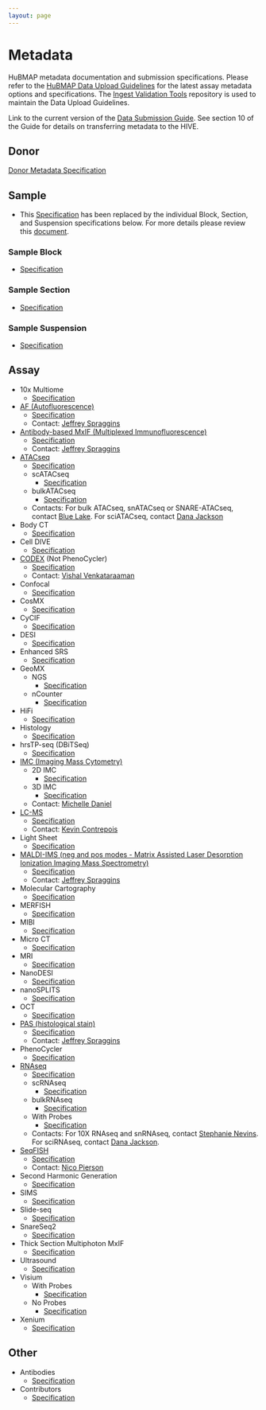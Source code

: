 ```yaml
---
layout: page
---
```

# Metadata

HuBMAP metadata documentation and submission specifications.
Please refer to the [HuBMAP Data Upload Guidelines](https://hubmapconsortium.github.io/ingest-validation-tools/) for the latest assay metadata options and specifications.
The [Ingest Validation Tools](https://github.com/hubmapconsortium/ingest-validation-tools/tree/main) repository is used to maintain the Data Upload Guidelines.

Link to the current version of the [Data Submission Guide](https://software.docs.hubmapconsortium.org/data-submission/).
See section 10 of the Guide for details on transferring metadata to the HIVE.

## Donor
[Donor Metadata Specification](/donor)

## Sample
- This [Specification](https://hubmapconsortium.github.io/ingest-validation-tools/sample/) has been replaced by the individual Block, Section, and Suspension specifications below. For more details please review this [document](https://docs.google.com/document/d/1KEo-34Rjf6gS3ZM3DEenIejtb35txPLsbpdjBmbKauo/).
### Sample Block
- [Specification](https://hubmapconsortium.github.io/ingest-validation-tools/sample-block/current/)
### Sample Section
- [Specification](https://hubmapconsortium.github.io/ingest-validation-tools/sample-section/current/)
### Sample Suspension
- [Specification](https://hubmapconsortium.github.io/ingest-validation-tools/sample-suspension/current/)

## Assay

- 10x Multiome
  - [Specification](https://hubmapconsortium.github.io/ingest-validation-tools/10x-multiome/current/)
- [AF (Autofluorescence)](/assays/af)
  - [Specification](https://hubmapconsortium.github.io/ingest-validation-tools/af/current/)
  - Contact: [Jeffrey Spraggins](mailto:jeff.spraggins@vanderbilt.edu)
- [Antibody-based MxIF (Multiplexed Immunofluorescence)](/assays/mxif)
  - [Specification](https://hubmapconsortium.github.io/ingest-validation-tools/mxif)
  - Contact: [Jeffrey Spraggins](mailto:jeff.spraggins@vanderbilt.edu)
- [ATACseq](/assays/atacseq)
  - [Specification](https://hubmapconsortium.github.io/ingest-validation-tools/atacseq/current/)
  - scATACseq
    - [Specification](https://hubmapconsortium.github.io/ingest-validation-tools/atacseq/current/)
  - bulkATACseq
    - [Specification](https://hubmapconsortium.github.io/ingest-validation-tools/atacseq/current/)
  - Contacts: For bulk ATACseq, snATACseq or SNARE-ATACseq, contact [Blue Lake](mailto:b1lake@eng.ucsd.edu).
      For sciATACseq, contact [Dana Jackson](mailto:danaj77@uw.edu)
- Body CT
  - [Specification](https://hubmapconsortium.github.io/ingest-validation-tools/bodyct/current/)
- Cell DIVE
  - [Specification](https://hubmapconsortium.github.io/ingest-validation-tools/celldive/current/)
- [CODEX](/assays/codex) (Not PhenoCycler)
  - [Specification](https://hubmapconsortium.github.io/ingest-validation-tools/codex/current/)
  - Contact: [Vishal Venkataraaman](mailto:vgautham@stanford.edu)
- Confocal
  - [Specification](https://hubmapconsortium.github.io/ingest-validation-tools/confocal/current/)
- CosMX
  - [Specification](https://hubmapconsortium.github.io/ingest-validation-tools/cosmx/current/)
- CyCIF
  - [Specification](https://hubmapconsortium.github.io/ingest-validation-tools/cycif/current/)
- DESI
  - [Specification](https://hubmapconsortium.github.io/ingest-validation-tools/desi/current/)
- Enhanced SRS
  - [Specification](https://hubmapconsortium.github.io/ingest-validation-tools/enhanced-srs/current/)
- GeoMX
  - NGS
    - [Specification](https://hubmapconsortium.github.io/ingest-validation-tools/geomx-ngs/current/)
  - nCounter
    - [Specification](https://hubmapconsortium.github.io/ingest-validation-tools/geomx-ncounter/current/)
- HiFi
  - [Specification](https://hubmapconsortium.github.io/ingest-validation-tools/hifi-slide/current/)
- Histology
  - [Specification](https://hubmapconsortium.github.io/ingest-validation-tools/histology/current/)
- hrsTP-seq (DBiTSeq)
  - [Specification](https://hubmapconsortium.github.io/ingest-validation-tools/dbit/current/)
- [IMC (Imaging Mass Cytometry) ](/assays/imc)
  - 2D IMC
    - [Specification](https://hubmapconsortium.github.io/ingest-validation-tools/imc-2d/current/)
  - 3D IMC
    - [Specification](https://hubmapconsortium.github.io/ingest-validation-tools/imc3d/)
  - Contact: [Michelle Daniel](mailto:michelle.daniel@uzh.ch)
- [LC-MS](/assays/lcms)
  - [Specification](https://hubmapconsortium.github.io/ingest-validation-tools/lcms/current/)
  - Contact: [Kevin Contrepois](mailto:kcontrep@stanford.edu)
- Light Sheet
  - [Specification](https://hubmapconsortium.github.io/ingest-validation-tools/lightsheet/current/)
- [MALDI-IMS (neg and pos modes - Matrix Assisted Laser Desorption Ionization Imaging Mass Spectrometry)](/assays/maldi-ims)
  - [Specification](https://hubmapconsortium.github.io/ingest-validation-tools/maldi/current/)
  - Contact: [Jeffrey Spraggins](mailto:jeff.spraggins@vanderbilt.edu)
- Molecular Cartography
  - [Specification](https://hubmapconsortium.github.io/ingest-validation-tools/mc/current/)
- MERFISH
  - [Specification](https://hubmapconsortium.github.io/ingest-validation-tools/merfish/current/)
- MIBI
  - [Specification](https://hubmapconsortium.github.io/ingest-validation-tools/mibi/current/)
- Micro CT
  - [Specification](https://hubmapconsortium.github.io/ingest-validation-tools/microct/current/)
- MRI
  - [Specification](https://hubmapconsortium.github.io/ingest-validation-tools/mri/current/)
- NanoDESI
  - [Specification](https://hubmapconsortium.github.io/ingest-validation-tools/desi/current/)
- nanoSPLITS
  - [Specification](https://hubmapconsortium.github.io/ingest-validation-tools/nano-splits/current/)
- OCT
  - [Specification](https://hubmapconsortium.github.io/ingest-validation-tools/oct/current/)
- [PAS (histological stain)](/assays/pas)
  - [Specification](https://hubmapconsortium.github.io/ingest-validation-tools/stained/)
  - Contact: [Jeffrey Spraggins](mailto:jeff.spraggins@vanderbilt.edu)
- PhenoCycler
  - [Specification](https://hubmapconsortium.github.io/ingest-validation-tools/phenocycler/current/)
- [RNAseq](/assays/rnaseq)
  - [Specification](https://hubmapconsortium.github.io/ingest-validation-tools/rnaseq/current/)
  - scRNAseq
    - [Specification](https://hubmapconsortium.github.io/ingest-validation-tools/rnaseq/current/)
  - bulkRNAseq
    - [Specification](https://hubmapconsortium.github.io/ingest-validation-tools/rnaseq/current/)
  - With Probes
    - [Specification](https://hubmapconsortium.github.io/ingest-validation-tools/rnaseq-with-probes/current/)
  - Contacts: For 10X RNAseq and snRNAseq, contact [Stephanie Nevins](mailto:snevins@stanford.edu).
    For sciRNAseq, contact [Dana Jackson](mailto:danaj77@uw.edu). 
- [SeqFISH](/assays/seqfish)
  - [Specification](https://hubmapconsortium.github.io/ingest-validation-tools/seqfish/)
  - Contact: [Nico Pierson](mailto:nicogpt@caltech.edu)
- Second Harmonic Generation
  - [Specification](https://hubmapconsortium.github.io/ingest-validation-tools/second-harmonic-generation/current/)
- SIMS
  - [Specification](https://hubmapconsortium.github.io/ingest-validation-tools/sims/current/)
- Slide-seq
  - [Specification](https://hubmapconsortium.github.io/ingest-validation-tools/slideseq/)
- SnareSeq2
  - [Specification](https://hubmapconsortium.github.io/ingest-validation-tools/snareseq2/current/)
- Thick Section Multiphoton MxIF
  - [Specification](https://hubmapconsortium.github.io/ingest-validation-tools/thick-section-multiphoton-mxif/current/)
- Ultrasound
  - [Specification](https://hubmapconsortium.github.io/ingest-validation-tools/ultrasound/current/)
- Visium
  - With Probes
    - [Specification](https://hubmapconsortium.github.io/ingest-validation-tools/visium-with-probes/current/)
  - No Probes
    - [Specification](https://hubmapconsortium.github.io/ingest-validation-tools/visium-no-probes/current/)
- Xenium
  - [Specification](https://hubmapconsortium.github.io/ingest-validation-tools/xenium/current/)

## Other
- Antibodies
  - [Specification](https://hubmapconsortium.github.io/ingest-validation-tools/antibodies/current/)
- Contributors
  - [Specification](https://hubmapconsortium.github.io/ingest-validation-tools/contributors/current/)
